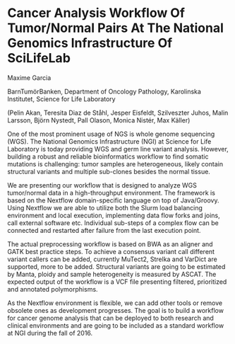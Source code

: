 # Cancer Analysis Workflow Of Tumor/Normal Pairs At The National Genomics Infrastructure Of SciLifeLab

Maxime Garcia

BarnTumörBanken, Department of Oncology Pathology, Karolinska Institutet, Science for Life Laboratory

(Pelin Akan, Teresita Diaz de Ståhl, Jesper Eisfeldt, Szilveszter Juhos, Malin Larsson, Björn Nystedt, Pall Olason, Monica Nistér, Max Käller)

One of the most prominent usage of NGS is whole genome sequencing (WGS). The
National Genomics Infrastructure (NGI) at Science for Life Laboratory is today
providing WGS and germ line variant analysis. However, building a robust and
reliable bioinformatics workflow to find somatic mutations is challenging:
tumor samples are heterogeneous, likely contain structural variants and
multiple sub-clones besides the normal tissue.

We are presenting our workflow that is designed to analyze WGS tumor/normal
data in a high-throughput environment. The framework is based on the Nextflow
domain-specific language on top of Java/Groovy. Using Nextflow we are able to
utilize both the Slurm load balancing environment and local execution,
implementing data flow forks and joins, call external software etc. Individual
sub-steps of a complex flow can be connected and restarted after failure from
the last execution point.

The actual preprocessing workflow is based on BWA as an aligner and GATK best
practice steps. To achieve a consensus variant call different variant callers
can be added, currently MuTect2, Strelka and VarDict are supported, more to be
added. Structural variants are going to be estimated by Manta, ploidy and
sample heterogeneity is measured by ASCAT. The expected output of the workflow
is a VCF file presenting filtered, prioritized and annotated polymorphisms.

As the Nextflow environment is flexible, we can add other tools or remove
obsolete ones as development progresses. The goal is to build a workflow for
cancer genome analysis that can be deployed to both research and clinical
environments and are going to be included as a standard workflow at NGI during
the fall of 2016.
